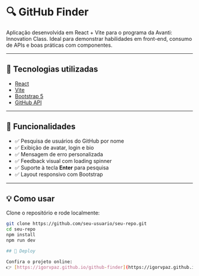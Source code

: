 # 🔍 GitHub Finder

Aplicação desenvolvida em React + Vite para o programa da Avanti: Innovation Class. Ideal para demonstrar habilidades em front-end, consumo de APIs e boas práticas com componentes.

---

## 🚀 Tecnologias utilizadas

- [React](https://react.dev/)
- [Vite](https://vitejs.dev/)
- [Bootstrap 5](https://getbootstrap.com/)
- [GitHub API](https://docs.github.com/en/rest/users/users)

---

## 📸 Funcionalidades

- ✅ Pesquisa de usuários do GitHub por nome
- ✅ Exibição de avatar, login e bio
- ✅ Mensagem de erro personalizada
- ✅ Feedback visual com loading spinner
- ✅ Suporte à tecla **Enter** para pesquisa
- ✅ Layout responsivo com Bootstrap

---

## 💡 Como usar

Clone o repositório e rode localmente:

```bash
git clone https://github.com/seu-usuario/seu-repo.git
cd seu-repo
npm install
npm run dev

## 🔗 Deploy

Confira o projeto online:  
👉 [https://igorvpaz.github.io/github-finder](https://igorvpaz.github.io/github-finder)

